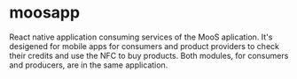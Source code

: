 # moosapp
React native application consuming services of the MooS aplication. It's desigened for mobile apps for consumers and product providers to check their credits and use the NFC to buy products. Both modules, for consumers and producers, are in the same application.  
